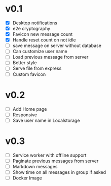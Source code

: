 # v0.1

- [x] Desktop notifications
- [x] e2e cryptography
- [x] Favicon new message count
- [x] Handle reset count on not idle
- [ ] save message on server without database
- [ ] Can customize user name
- [ ] Load previous message from server
- [ ] Better style
- [ ] Serve file from express
- [ ] Custom favicon

# v0.2

- [ ] Add Home page
- [ ] Responsive
- [ ] Save user name in Localstorage

# v0.3

- [ ] Service worker with offline support
- [ ] Paginate previous messages from server
- [ ] Markdown messages
- [ ] Show time on all messages in group if asked
- [ ] Docker Image

